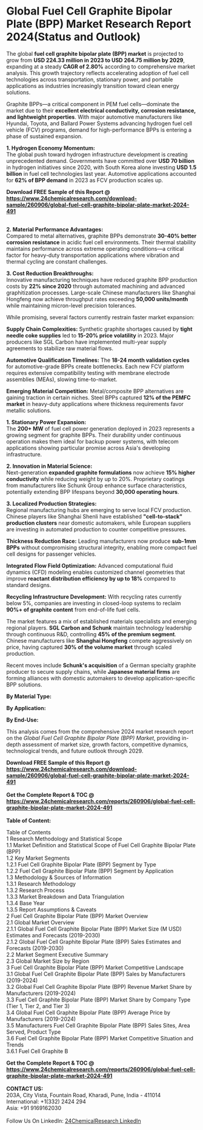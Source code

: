 <h1>Global Fuel Cell Graphite Bipolar Plate (BPP) Market Research Report 2024(Status and Outlook)</h1><p>The global <strong>fuel cell graphite bipolar plate (BPP) market</strong> is projected to grow from <strong>USD 224.33 million in 2023 to USD 264.75 million by 2029</strong>, expanding at a steady <strong>CAGR of 2.80%</strong> according to comprehensive market analysis. This growth trajectory reflects accelerating adoption of fuel cell technologies across transportation, stationary power, and portable applications as industries increasingly transition toward clean energy solutions.</p><p>Graphite BPPs—a critical component in PEM fuel cells—dominate the market due to their <strong>excellent electrical conductivity, corrosion resistance, and lightweight properties</strong>. With major automotive manufacturers like Hyundai, Toyota, and Ballard Power Systems advancing hydrogen fuel cell vehicle (FCV) programs, demand for high-performance BPPs is entering a phase of sustained expansion.</p><p><strong>1. Hydrogen Economy Momentum:</strong><br>
The global push toward hydrogen infrastructure development is creating unprecedented demand. Governments have committed over <strong>USD 70 billion</strong> in hydrogen initiatives since 2020, with South Korea alone investing <strong>USD 1.5 billion</strong> in fuel cell technologies last year. Automotive applications accounted for <strong>62% of BPP demand</strong> in 2023 as FCV production scales up.</p><div><b>Download FREE Sample of this Report @ 
            <a href="https://www.24chemicalresearch.com/download-sample/260906/global-fuel-cell-graphite-bipolar-plate-market-2024-491">
            https://www.24chemicalresearch.com/download-sample/260906/global-fuel-cell-graphite-bipolar-plate-market-2024-491</a></b></div><br><p><strong>2. Material Performance Advantages:</strong><br>
Compared to metal alternatives, graphite BPPs demonstrate <strong>30-40% better corrosion resistance</strong> in acidic fuel cell environments. Their thermal stability maintains performance across extreme operating conditions—a critical factor for heavy-duty transportation applications where vibration and thermal cycling are constant challenges.</p><p><strong>3. Cost Reduction Breakthroughs:</strong><br>
Innovative manufacturing techniques have reduced graphite BPP production costs by <strong>22% since 2020</strong> through automated machining and advanced graphitization processes. Large-scale Chinese manufacturers like Shanghai Hongfeng now achieve throughput rates exceeding <strong>50,000 units/month</strong> while maintaining micron-level precision tolerances.</p><p>While promising, several factors currently restrain faster market expansion:</p><p><strong>Supply Chain Complexities:</strong> Synthetic graphite shortages caused by <strong>tight needle coke supplies</strong> led to <strong>15-20% price volatility</strong> in 2023. Major producers like SGL Carbon have implemented multi-year supply agreements to stabilize raw material flows.</p><p><strong>Automotive Qualification Timelines:</strong> The <strong>18-24 month validation cycles</strong> for automotive-grade BPPs create bottlenecks. Each new FCV platform requires extensive compatibility testing with membrane electrode assemblies (MEAs), slowing time-to-market.</p><p><strong>Emerging Material Competition:</strong> Metal/composite BPP alternatives are gaining traction in certain niches. Steel BPPs captured <strong>12% of the PEMFC market</strong> in heavy-duty applications where thickness requirements favor metallic solutions.</p><p><strong>1. Stationary Power Expansion:</strong><br>
The <strong>200+ MW</strong> of fuel cell power generation deployed in 2023 represents a growing segment for graphite BPPs. Their durability under continuous operation makes them ideal for backup power systems, with telecom applications showing particular promise across Asia's developing infrastructure.</p><p><strong>2. Innovation in Material Science:</strong><br>
Next-generation <strong>expanded graphite formulations</strong> now achieve <strong>15% higher conductivity</strong> while reducing weight by up to 20%. Proprietary coatings from manufacturers like Schunk Group enhance surface characteristics, potentially extending BPP lifespans beyond <strong>30,000 operating hours</strong>.</p><p><strong>3. Localized Production Strategies:</strong><br>
Regional manufacturing hubs are emerging to serve local FCV production. Chinese players like Shanghai Shenli have established <strong>"cell-to-stack" production clusters</strong> near domestic automakers, while European suppliers are investing in automated production to counter competitive pressures.</p><p><strong>Thickness Reduction Race:</strong> Leading manufacturers now produce <strong>sub-1mm BPPs</strong> without compromising structural integrity, enabling more compact fuel cell designs for passenger vehicles.</p><p><strong>Integrated Flow Field Optimization:</strong> Advanced computational fluid dynamics (CFD) modeling enables customized channel geometries that improve <strong>reactant distribution efficiency by up to 18%</strong> compared to standard designs.</p><p><strong>Recycling Infrastructure Development:</strong> With recycling rates currently below 5%, companies are investing in closed-loop systems to reclaim <strong>90%+ of graphite content</strong> from end-of-life fuel cells.</p><p>The market features a mix of established materials specialists and emerging regional players. <strong>SGL Carbon and Schunk</strong> maintain technology leadership through continuous R&amp;D, controlling <strong>45% of the premium segment</strong>. Chinese manufacturers like <strong>Shanghai Hongfeng</strong> compete aggressively on price, having captured <strong>30% of the volume market</strong> through scaled production.</p><p>Recent moves include <strong>Schunk's acquisition</strong> of a German specialty graphite producer to secure supply chains, while <strong>Japanese material firms</strong> are forming alliances with domestic automakers to develop application-specific BPP solutions.</p><p><strong>By Material Type:</strong></p><p><strong>By Application:</strong></p><p><strong>By End-Use:</strong></p><p>This analysis comes from the comprehensive 2024 market research report on the <em>Global Fuel Cell Graphite Bipolar Plate (BPP) Market</em>, providing in-depth assessment of market size, growth factors, competitive dynamics, technological trends, and future outlook through 2029.</p><div><b>Download FREE Sample of this Report @ 
            <a href="https://www.24chemicalresearch.com/download-sample/260906/global-fuel-cell-graphite-bipolar-plate-market-2024-491">
            https://www.24chemicalresearch.com/download-sample/260906/global-fuel-cell-graphite-bipolar-plate-market-2024-491</a></b></div><br><div><b>Get the Complete Report & TOC @ 
            <a href="https://www.24chemicalresearch.com/reports/260906/global-fuel-cell-graphite-bipolar-plate-market-2024-491">
            https://www.24chemicalresearch.com/reports/260906/global-fuel-cell-graphite-bipolar-plate-market-2024-491</a></b></div><br>
            <b>Table of Content:</b><p>Table of Contents<br />
1 Research Methodology and Statistical Scope<br />
1.1 Market Definition and Statistical Scope of Fuel Cell Graphite Bipolar Plate (BPP)<br />
1.2 Key Market Segments<br />
1.2.1 Fuel Cell Graphite Bipolar Plate (BPP) Segment by Type<br />
1.2.2 Fuel Cell Graphite Bipolar Plate (BPP) Segment by Application<br />
1.3 Methodology & Sources of Information<br />
1.3.1 Research Methodology<br />
1.3.2 Research Process<br />
1.3.3 Market Breakdown and Data Triangulation<br />
1.3.4 Base Year<br />
1.3.5 Report Assumptions & Caveats<br />
2 Fuel Cell Graphite Bipolar Plate (BPP) Market Overview<br />
2.1 Global Market Overview<br />
2.1.1 Global Fuel Cell Graphite Bipolar Plate (BPP) Market Size (M USD) Estimates and Forecasts (2019-2030)<br />
2.1.2 Global Fuel Cell Graphite Bipolar Plate (BPP) Sales Estimates and Forecasts (2019-2030)<br />
2.2 Market Segment Executive Summary<br />
2.3 Global Market Size by Region<br />
3 Fuel Cell Graphite Bipolar Plate (BPP) Market Competitive Landscape<br />
3.1 Global Fuel Cell Graphite Bipolar Plate (BPP) Sales by Manufacturers (2019-2024)<br />
3.2 Global Fuel Cell Graphite Bipolar Plate (BPP) Revenue Market Share by Manufacturers (2019-2024)<br />
3.3 Fuel Cell Graphite Bipolar Plate (BPP) Market Share by Company Type (Tier 1, Tier 2, and Tier 3)<br />
3.4 Global Fuel Cell Graphite Bipolar Plate (BPP) Average Price by Manufacturers (2019-2024)<br />
3.5 Manufacturers Fuel Cell Graphite Bipolar Plate (BPP) Sales Sites, Area Served, Product Type<br />
3.6 Fuel Cell Graphite Bipolar Plate (BPP) Market Competitive Situation and Trends<br />
3.6.1 Fuel Cell Graphite B</p><div><b>Get the Complete Report & TOC @ 
            <a href="https://www.24chemicalresearch.com/reports/260906/global-fuel-cell-graphite-bipolar-plate-market-2024-491">
            https://www.24chemicalresearch.com/reports/260906/global-fuel-cell-graphite-bipolar-plate-market-2024-491</a></b></div><br><b>CONTACT US:</b><br>
            203A, City Vista, Fountain Road, Kharadi, Pune, India - 411014<br>
            International: +1(332) 2424 294<br>
            Asia: +91 9169162030 <br><br>
            Follow Us On LinkedIn: <a href="https://www.linkedin.com/company/24chemicalresearch/">24ChemicalResearch LinkedIn</a>
